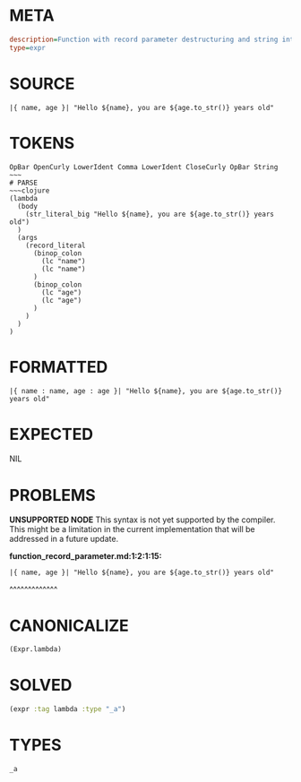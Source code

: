 # META
~~~ini
description=Function with record parameter destructuring and string interpolation
type=expr
~~~
# SOURCE
~~~roc
|{ name, age }| "Hello ${name}, you are ${age.to_str()} years old"
~~~
# TOKENS
~~~text
OpBar OpenCurly LowerIdent Comma LowerIdent CloseCurly OpBar String ~~~
# PARSE
~~~clojure
(lambda
  (body
    (str_literal_big "Hello ${name}, you are ${age.to_str()} years old")
  )
  (args
    (record_literal
      (binop_colon
        (lc "name")
        (lc "name")
      )
      (binop_colon
        (lc "age")
        (lc "age")
      )
    )
  )
)
~~~
# FORMATTED
~~~roc
|{ name : name, age : age }| "Hello ${name}, you are ${age.to_str()} years old"
~~~
# EXPECTED
NIL
# PROBLEMS
**UNSUPPORTED NODE**
This syntax is not yet supported by the compiler.
This might be a limitation in the current implementation that will be addressed in a future update.

**function_record_parameter.md:1:2:1:15:**
```roc
|{ name, age }| "Hello ${name}, you are ${age.to_str()} years old"
```
 ^^^^^^^^^^^^^


# CANONICALIZE
~~~clojure
(Expr.lambda)
~~~
# SOLVED
~~~clojure
(expr :tag lambda :type "_a")
~~~
# TYPES
~~~roc
_a
~~~
